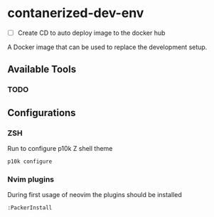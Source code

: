 # contanerized-dev-env

- [ ] Create CD to auto deploy image to the docker hub

A Docker image that can be used to replace the development setup.

## Available Tools
### TODO


## Configurations

### ZSH
Run to configure p10k Z shell theme
```
p10k configure
```

### Nvim plugins
During first usage of neovim the plugins should be installed
```
:PackerInstall
```

